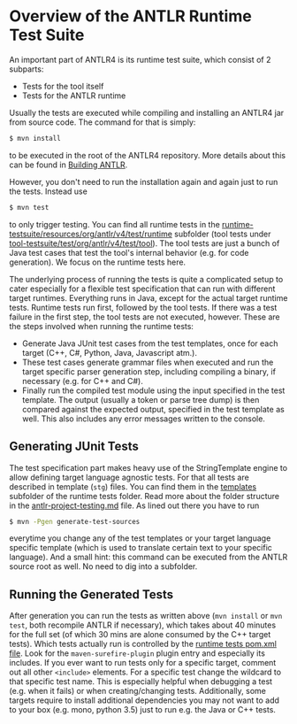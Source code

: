# Overview of the ANTLR Runtime Test Suite

An important part of ANTLR4 is its runtime test suite, which consist of 2 subparts:

* Tests for the tool itself
* Tests for the ANTLR runtime

Usually the tests are executed while compiling and installing an ANTLR4 jar from source code. The command for that is simply:

```bash
$ mvn install
```

to be executed in the root of the ANTLR4 repository. More details about this can be found in [Building ANTLR](building-antlr.md).

However, you don't need to run the installation again and again just to run the tests. Instead use

```bash
$ mvn test
```

to only trigger testing. You can find all runtime tests in the [runtime-testsuite/resources/org/antlr/v4/test/runtime](../runtime-testsuite/resources/org/antlr/v4/test/runtime) subfolder (tool tests under [tool-testsuite/test/org/antlr/v4/test/tool](../tool-testsuite/test/org/antlr/v4/test/tool)). The tool tests are just a bunch of Java test cases that test the tool's internal behavior (e.g. for code generation). We focus on the runtime tests here.

The underlying process of running the tests is quite a complicated setup to cater especially for a flexible test specification that can run with different target runtimes. Everything runs in Java, except for the actual target runtime tests. Runtime tests run first, followed by the tool tests. If there was a test failure in the first step, the tool tests are not executed, however. These are the steps involved when running the runtime tests:

* Generate Java JUnit test cases from the test templates, once for each target (C++, C#, Python, Java, Javascript atm.).
* These test cases generate grammar files when executed and run the target specific parser generation step, including compiling a binary, if necessary (e.g. for C++ and C#).
* Finally run the compiled test module using the input specified in the test template. The output (usually a token or parse tree dump) is then compared against the expected output, specified in the test template as well. This also includes any error messages written to the console.

## Generating JUnit Tests

The test specification part makes heavy use of the StringTemplate engine to allow defining target language agnostic tests. For that all tests are described in template (`stg`) files. You can find them in the [templates](../runtime-testsuite/resources/org/antlr/v4/test/runtime/templates) subfolder of the runtime tests folder. Read more about the folder structure in the [antlr-project-testing.md](antlr-project-testing.md) file. As lined out there you have to run

```bash
$ mvn -Pgen generate-test-sources
```
everytime you change any of the test templates or your target language specific template (which is used to translate certain text to your specific language). And a small hint: this command can be executed from the ANTLR source root as well. No need to dig into a subfolder.

## Running the Generated Tests

After generation you can run the tests as written above (`mvn install` or `mvn test`, both recompile ANTLR if necessary), which takes about 40 minutes for the full set (of which 30 mins are alone consumed by the C++ target tests). Which tests actually run is controlled by the [runtime tests pom.xml file](../runtime-testsuite/pom.xml). Look for the `maven-surefire-plugin` plugin entry and especially its includes. If you ever want to run tests only for a specific target, comment out all other `<include>` elements. For a specific test change the wildcard to that specific test name. This is especially helpful when debugging a test (e.g. when it fails) or when creating/changing tests. Additionally, some targets require to install additional dependencies you may not want to add to your box (e.g. mono, python 3.5) just to run e.g. the Java or C++ tests.
